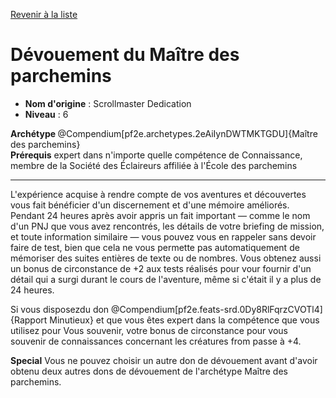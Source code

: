 [Revenir à la liste](list.md)

# Dévouement du Maître des parchemins

 * **Nom d'origine** : Scrollmaster Dedication
 * **Niveau** : 6


<div><strong>Archétype </strong>@Compendium[pf2e.archetypes.2eAiIynDWTMKTGDU]{Maître des parchemins}</div>
<div><span id="ctl00_MainContent_DetailedOutput"><strong>Prérequis</strong> expert dans n'importe quelle compétence de Connaissance, membre de la Société des Éclaireurs affiliée à l'École des parchemins<br></span></div>
<hr>
<p>L'expérience acquise à rendre compte de vos aventures et découvertes vous fait bénéficier d'un discernement et d'une mémoire améliorés. Pendant 24 heures après avoir appris un fait important — comme le nom d'un PNJ que vous avez rencontrés, les détails de votre briefing de mission, et toute information similaire — vous pouvez vous en rappeler sans devoir faire de test, bien que cela ne vous permette pas automatiquement de mémoriser des suites entières de texte ou de nombres. Vous obtenez aussi un bonus de circonstance de +2 aux tests réalisés pour vour fournir d'un détail qui a surgi durant le cours de l'aventure, même si c'était il y a plus de 24 heures.</p>
<p>Si vous disposezdu don @Compendium[pf2e.feats-srd.0Dy8RlFqrzCVOTl4]{Rapport Minutieux}&nbsp;et que vous êtes expert dans la compétence que vous utilisez pour Vous souvenir, votre bonus de circonstance pour vous souvenir de connaissances concernant les créatures from passe à +4.</p>
<p><strong>Special</strong> Vous ne pouvez choisir un autre don de dévouement avant d'avoir obtenu deux autres dons de dévouement de l'archétype Maître des parchemins.&nbsp;</p>